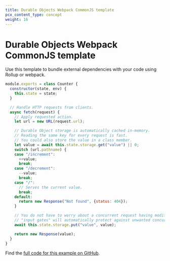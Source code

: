 ```yaml
---
title: Durable Objects Webpack CommonJS template
pcx_content_type: concept
weight: 16
---
```


# Durable Objects Webpack CommonJS template

Use this template to bundle external dependencies with your code using Rollup or webpack. 

```js
module.exports = class Counter {
  constructor(state, env) {
    this.state = state;
  }

  // Handle HTTP requests from clients.
  async fetch(request) {
    // Apply requested action.
    let url = new URL(request.url);

    // Durable Object storage is automatically cached in-memory.
    // Reading the same key for every request is fast. 
    // You could also store the value in a class member.
    let value = await this.state.storage.get("value") || 0;
    switch (url.pathname) {
    case "/increment":
      ++value;
      break;
    case "/decrement":
      --value;
      break;
    case "/":
      // Serves the current value.
      break;
    default:
      return new Response("Not found", {status: 404});
    }

    // You do not have to worry about a concurrent request having modified the value in storage.
    // "input gates" will automatically protect against unwanted concurrency. 
    await this.state.storage.put("value", value);

    return new Response(value);
  }
}
```
Find the [full code for this example on GitHub](https://github.com/cloudflare/durable-objects-webpack-commonjs).